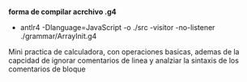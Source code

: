 **forma de compilar acrchivo .g4**
- antlr4 -Dlanguage=JavaScript -o ./src -visitor -no-listener ./grammar/ArrayInit.g4

Mini practica de calculadora, con operaciones basicas, ademas de la capcidad de ignorar comentarios de linea y analziar la sintaxis de los comentarios de bloque
